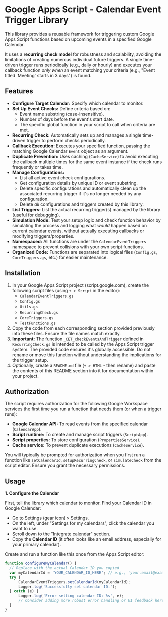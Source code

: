 # Google Apps Script - Calendar Event Trigger Library

This library provides a reusable framework for triggering custom Google Apps Script functions based on upcoming events in a specified Google Calendar.

It uses a **recurring check model** for robustness and scalability, avoiding the limitations of creating numerous individual future triggers. A single time-driven trigger runs periodically (e.g., daily or hourly) and executes your callback function *only when* an event matching your criteria (e.g., "Event titled 'Meeting' starts in 3 days") is found.

## Features

* **Configure Target Calendar:** Specify which calendar to monitor.
* **Set Up Event Checks:** Define criteria based on:
	* Event name substring (case-insensitive).
	* Number of days before the event's start date.
	* The specific global function in your script to call when criteria are met.
* **Recurring Check:** Automatically sets up and manages a single time-driven trigger to perform checks periodically.
* **Callback Execution:** Executes your specified function, passing the matching Google Calendar `Event` object as an argument.
* **Duplicate Prevention:** Uses caching (`CacheService`) to avoid executing the callback multiple times for the same event instance if the check runs frequently or takes time.
* **Manage Configurations:**
	* List all active event check configurations.
	* Get configuration details by unique ID or event substring.
	* Delete specific configurations and automatically clean up the associated recurring trigger if it's no longer needed by any configuration.
	* Delete *all* configurations and triggers created by this library.
* **List Triggers:** List the actual recurring trigger(s) managed by the library (useful for debugging).
* **Simulation Mode:** Test your setup logic and check function behavior by simulating the process and logging what *would* happen based on current calendar events, without actually executing callbacks or modifying triggers/properties.
* **Namespaced:** All functions are under the `CalendarEventTriggers` namespace to prevent collisions with your own script functions.
* **Organized Code:** Functions are separated into logical files (`Config.gs`, `CoreTriggers.gs`, etc.) for easier maintenance.

## Installation

1.  In your Google Apps Script project (script.google.com), create the following script files (using `+ > Script` in the editor):
	* `CalendarEventTriggers.gs`
	* `Config.gs`
	* `Utils.gs`
	* `RecurringCheck.gs`
	* `CoreTriggers.gs`
	* `TestFunctions.gs`
2.  Copy the code from each corresponding section provided previously into these files. Ensure the file names match exactly.
3.  **Important:** The function `_CET_checkEventsAndTrigger` defined in `RecurringCheck.gs` is intended to be called by the Apps Script trigger system. The provided code ensures it's globally accessible. Do not rename or move this function without understanding the implications for the trigger setup.
4.  Optionally, create a `README.md` file (`+ > HTML` - then rename) and paste the contents of this README section into it for documentation within your project.

## Authorization

The script requires authorization for the following Google Workspace services the first time you run a function that needs them (or when a trigger runs):

* **Google Calendar API:** To read events from the specified calendar (`CalendarApp`).
* **Script runtime:** To create and manage script triggers (`ScriptApp`).
* **Script properties:** To store configuration (`PropertiesService`).
* **Cache service:** To prevent duplicate executions (`CacheService`).

You will typically be prompted for authorization when you first run a function like `setCalendarId`, `setupRecurringCheck`, or `simulateCheck` from the script editor. Ensure you grant the necessary permissions.

## Usage

**1. Configure the Calendar**

First, tell the library which calendar to monitor. Find your Calendar ID in Google Calendar:
* Go to Settings (gear icon) > Settings.
* On the left, under "Settings for my calendars", click the calendar you want to use.
* Scroll down to the "Integrate calendar" section.
* Copy the **Calendar ID** (it often looks like an email address, especially for your primary calendar).

Create and run a function like this once from the Apps Script editor:

```javascript
function configureMyCalendar() {
  // Replace with the actual Calendar ID you copied
  var myCalendarId = 'YOUR_CALENDAR_ID_HERE'; // e.g., 'your.email@example.com' or 'xxxxxxxxxx@group.calendar.google.com'
  try {
	  CalendarEventTriggers.setCalendarId(myCalendarId);
	  Logger.log('Successfully set calendar ID.');
  } catch (e) {
	  Logger.log('Error setting calendar ID: %s', e);
	  // Consider adding more robust error handling or UI feedback here
  }
}